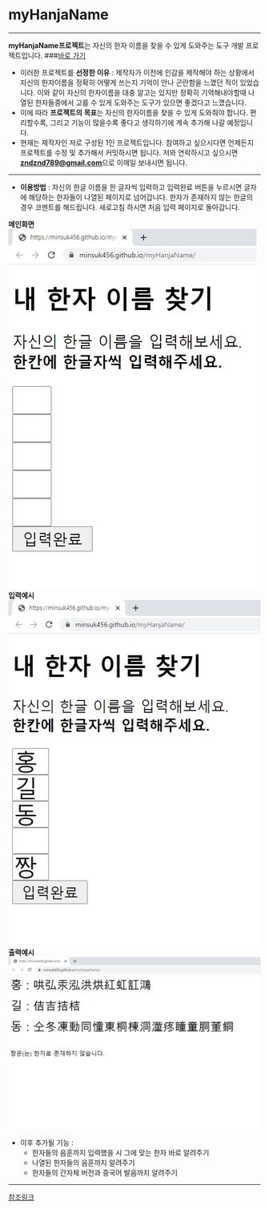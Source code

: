 # myHanjaName

---
**myHanjaName프로젝트**는 자신의 한자 이름을 찾을 수 있게 도와주는 도구 개발 프로젝트입니다.
###[바로 가기](https://minsuk456.github.io/myHanjaName/)
- 이러한 프로젝트를 **선정한 이유** : 제작자가 이전에 인감을 제작해야 하는 상황에서
자신의 한자이름을 정확히 어떻게 쓰는지 기억이 안나 곤란함을 느꼈던 적이 있었습니다.
이와 같이 자신의 한자이름을 대충 알고는 있지만 정확히 기억해내야할때
나열된 한자들중에서 고를 수 있게 도와주는 도구가 있으면 좋겠다고 느꼈습니다.
- 이에 따라 **프로젝트의 목표**는 자신의 한자이름을 찾을 수 있게 도와줘야 합니다.
편리할수록, 그리고 기능이 많을수록 좋다고 생각하기에 계속 추가해 나갈 예정입니다.
- 현재는 제작자인 저로 구성된 1인 프로젝트입니다.
참여하고 싶으시다면 언제든지 프로젝트를 수정 및 추가해서 커밋하시면 됩니다.
저와 연락하시고 싶으시면 **zndznd789@gmail.com**으로 이메일 보내시면 됩니다.

---

 - **이용방법** : 자신의 한글 이름을 한 글자씩 입력하고 입력완료 버튼을 누르시면 글자에 해당하는 한자들이 나열된 페이지로 넘어갑니다.
한자가 존재하지 않는 한글의 경우 코멘트를 해드립니다. 새로고침 하시면 처음 입력 페이지로 돌아갑니다.

**메인화면**
![mainpage](./img/mainpage.jpg)
**입력예시**
![inputHong](./img/inputHonggildong.jpg)
**출력예시**
![resultHong](./img/resultHonggildong.jpg)
 - 이후 추가될 기능 :
   * 한자들의 음훈까지 입력했을 시 그에 맞는 한자 바로 알려주기
	* 나열된 한자들의 음훈까지 알려주기
	 * 한자들의 간자체 버전과 중국어 발음까지 알려주기

---
[참조링크](http://egloos.zum.com/byulbada/v/2224585)
